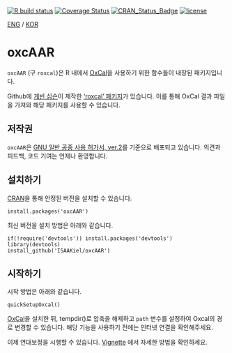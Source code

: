 [![R build
status](https://github.com/ISAAKiel/oxcAAR/workflows/R-CMD-check/badge.svg)](https://github.com/ISAAKiel/oxcAAR/actions)
[![Coverage
Status](https://img.shields.io/codecov/c/github/ISAAKiel/oxcAAR/master.svg)](https://codecov.io/github/ISAAKiel/oxcAAR?branch=master)
[![CRAN_Status_Badge](http://www.r-pkg.org/badges/version/oxcAAR)](https://CRAN.R-project.org/package=oxcAAR)
[![license](https://img.shields.io/badge/license-GPL%203-B50B82.svg)](https://www.R-project.org/Licenses/GPL-2)

<!-- README.md는 README.Rmd에서 생성됩니다. 해당 파일을 편집하세요. -->

[ENG](README.md) / [KOR](README_ko.md)

# oxcAAR

`oxcAAR` (구 `roxcal`)은 R 내에서 [OxCal](https://c14.arch.ox.ac.uk)을
사용하기 위한 함수들이 내장된 패키지입니다.

Github에 [게빈 심슨](https://github.com/gavinsimpson)이 제작한 [‘roxcal’
패키지](https://github.com/gavinsimpson/roxcal)가 있습니다. 이를 통해
OxCal 결과 파일을 가져와 해당 패키지를 사용할 수 있습니다.

## 저작권

`oxcAAR`은 [GNU 일반 공중 사용 허가서,
ver.2](https://www.R-project.org/Licenses/GPL-2)를 기준으로 배포되고
있습니다. 의견과 피드백, 코드 기여는 언제나 환영합니다.

## 설치하기

[CRAN](https://CRAN.R-project.org)을 통해 안정된 버전을 설치할 수
있습니다.

    install.packages('oxcAAR')

최신 버전을 설치 방법은 아래와 같습니다.

    if(!require('devtools')) install.packages('devtools')
    library(devtools)
    install_github('ISAAKiel/oxcAAR')

## 시작하기

시작 방법은 아래와 같습니다.

    quickSetupOxcal()

[OxCal](https://c14.arch.ox.ac.uk/oxcal.html)을 설치한 뒤, tempdir()로
압축을 해제하고 `path` 변수를 설정하여 Oxcal의 경로 변경할 수 있습니다.
해당 기능을 사용하기 전에는 인터넷 연결을 확인해주세요.

이제 연대보정을 시행할 수 있습니다.
[Vignette](vignettes/basic-usage_ko.Rmd) 에서 자세한 방법을 확인하세요.
